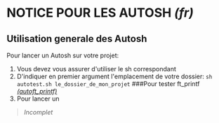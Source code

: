 **NOTICE POUR LES AUTOSH** *(fr)*
=================================
Utilisation generale des Autosh
---------------------------
Pour lancer un Autosh sur votre projet:
1. Vous devez vous assurer d'utiliser le sh correspondant
2. D'indiquer en premier argument l'emplacement de votre dossier:
`sh autotest.sh le_dossier_de_mon_projet`
###Pour tester ft_printf [*(autoft_printf)*][autoft_printf]
1. Pour lancer un
> *Incomplet*

[autoft_printf]: https://github.com/clegrand/autosh "Lien vers le fichier autoft_printf.sh"
